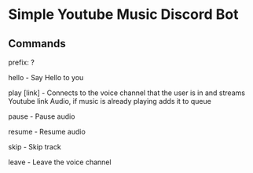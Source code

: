 # Simple Youtube Music Discord Bot

## Commands

prefix: ?

hello - Say Hello to you

play [link] - Connects to the voice channel that the user is in and streams Youtube link Audio, if music is already playing adds it to queue

pause - Pause audio

resume - Resume audio

skip - Skip track

leave - Leave the voice channel
